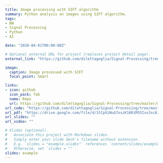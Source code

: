 ```yaml
---
title: Image processing with SIFT algorithm 
summary: Python analysis on images using SIFT algorithm.
tags:
- NN
- Signal Processing
- Python
- AI

date: "2020-04-01T00:00:00Z"

# Optional external URL for project (replaces project detail page).
external_link: "https://github.com/dilettagoglia/Signal-Processing/tree/master/midterm1"

image:
  caption: Image processed with SIFT 
  focal_point: Smart

links:
- icon: github
  icon_pack: fab
  name: Repo
  url: https://github.com/dilettagoglia/Signal-Processing/tree/master/midterm3
url_code: "https://github.com/dilettagoglia/Signal-Processing/tree/master/midterm3"
url_pdf: "https://drive.google.com/file/d/1tCpXiNuG7oszK16RiM55Ivx3sc6Jvhw_/view?usp=sharing"
url_slides: ""
url_video: ""

# Slides (optional).
#   Associate this project with Markdown slides.
#   Simply enter your slide deck's filename without extension.
#   E.g. `slides = "example-slides"` references `content/slides/example-slides.md`.
#   Otherwise, set `slides = ""`.
slides: example
---
```

